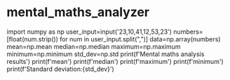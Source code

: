 # mental_maths_analyzer
import numpy as np
user_input=input('23,10,41,12,53,23')
numbers=[float(num.strip()) for num in user_input.split(",")]
data=np.array(numbers)
mean=np.mean
median=np.median
maximum=np.maximum
minimum=np.minimum
std_dev=np.std
print(f'Mental maths analysis results')
print(f'mean')
print(f'median')
print(f'maximum')
print(f'minimum')
print(f'Standard deviation:{std_dev}')
